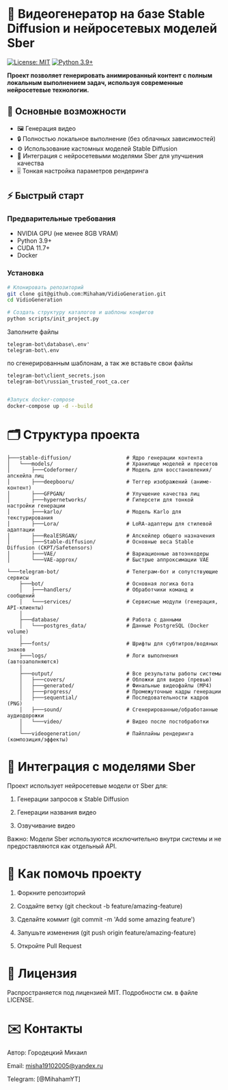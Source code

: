 # 🎥 Видеогенератор на базе Stable Diffusion и нейросетевых моделей Sber

[![License: MIT](https://img.shields.io/badge/License-MIT-yellow.svg)](https://opensource.org/licenses/MIT)
[![Python 3.9+](https://img.shields.io/badge/Python-3.9+-blue.svg)](https://www.python.org/)

**Проект позволяет генерировать анимированный контент с полным локальным выполнением задач, используя современные нейросетевые технологии.**

## 🌟 Основные возможности
- 🖼️ Генерация видео
- 🔒 Полностью локальное выполнение (без облачных зависимостей)
- ⚙️ Использование кастомных моделей Stable Diffusion
- 🤖 Интеграция с нейросетевыми моделями Sber для улучшения качества
- 🎚️ Тонкая настройка параметров рендеринга

## ⚡ Быстрый старт

### Предварительные требования
- NVIDIA GPU (не менее 8GB VRAM)
- Python 3.9+
- CUDA 11.7+
- Docker

### Установка
```bash
# Клонировать репозиторий
git clone git@github.com:Mihaham/VidioGeneration.git
cd VidioGeneration

# Создать структуру каталогов и шаблоны конфигов
python scripts/init_project.py
```

Заполните файлы
```
telegram-bot\database\.env'
telegram-bot\.env
```
по сгенерированным шаблонам, а так же вставьте свои файлы
```
telegram-bot\client_secrets.json
telegram-bot\russian_trusted_root_ca.cer
```

```bash

#Запуск docker-compose
docker-compose up -d --build
```

# 🗂 Структура проекта

```
├───stable-diffusion/                  # Ядро генерации контента
│   └───models/                        # Хранилище моделей и пресетов
│       ├───Codeformer/                # Модель для восстановления/апскейла лиц
│       ├───deepbooru/                 # Теггер изображений (аниме-контент)
│       ├───GFPGAN/                    # Улучшение качества лиц
│       ├───hypernetworks/             # Гиперсети для тонкой настройки генерации
│       ├───karlo/                     # Модель Karlo для текстурирования
│       ├───Lora/                      # LoRA-адаптеры для стилевой адаптации
│       ├───RealESRGAN/                # Апскейлер общего назначения
│       ├───Stable-diffusion/          # Основные веса Stable Diffusion (CKPT/Safetensors)
│       ├───VAE/                       # Вариационные автоэнкодеры
│       └───VAE-approx/                # Быстрые аппроксимации VAE

└───telegram-bot/                      # Телеграм-бот и сопутствующие сервисы
    ├───bot/                           # Основная логика бота
    │   ├───handlers/                  # Обработчики команд и сообщений
    │   └───services/                  # Сервисные модули (генерация, API-клиенты)
    │
    ├───database/                      # Работа с данными
    │   └───postgres_data/             # Данные PostgreSQL (Docker volume)
    │
    ├───fonts/                         # Шрифты для субтитров/водяных знаков
    ├───logs/                          # Логи выполнения (автозаполняются)
    │
    ├───output/                        # Все результаты работы системы
    │   ├───covers/                    # Обложки для видео (превью)
    │   ├───generated/                 # Финальные видеофайлы (MP4)
    │   ├───progress/                  # Промежуточные кадры генерации
    │   ├───sequential/                # Последовательности кадров (PNG)
    │   ├───sound/                     # Сгенерированные/обработанные аудиодорожки
    │   └───video/                     # Видео после постобработки
    │
    └───videogeneration/               # Пайплайны рендеринга (композиция/эффекты)
```

# 🔧 Интеграция с моделями Sber

Проект использует нейросетевые модели от Sber для:

1. Генерации запросов к Stable Diffusion

2. Генерации названия видео

3. Озвучивание видео

Важно: Модели Sber используются исключительно внутри системы и не предоставляются как отдельный API.

# 🤝 Как помочь проекту

1. Форкните репозиторий

2. Создайте ветку (git checkout -b feature/amazing-feature)

3. Сделайте коммит (git commit -m 'Add some amazing feature')

4. Запушьте изменения (git push origin feature/amazing-feature)

5. Откройте Pull Request

# 📜 Лицензия

Распространяется под лицензией MIT. Подробности см. в файле LICENSE.

# ✉️ Контакты

Автор: Городецкий Михаил

Email: misha19102005@yandex.ru

Telegram: [@MihahamYT]